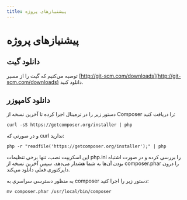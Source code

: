 ```yaml
---
title: پیشنیازهای پروژه
---
```

# پیشنیازهای پروژه

## دانلود گیت
توصیه می‌کنیم که گیت را از مسیر [http://git-scm.com/downloads](http://git-scm.com/downloads) دانلود کنید.

## دانلود کامپوزر

دستور زیر را در ترمینال اجرا کرده تا آخرین نسخه از Composer را دریافت کنید:
```
curl -sS https://getcomposer.org/installer | php
```
و در صورتی که curl ندارید:
```
php -r "readfile('https://getcomposer.org/installer');" | php
```
این اسکریپت نصب، تنها برخی تنظیمات php.ini را بررسی کرده و در صورت اشتباه بودن آن‌ها به شما هشدار می‌دهد، سپس آخرین نسخه از composer.phar را درون دایرکتوری فعلی دانلود می‌کند.

به منظور دسترسی سراسری به composer دستور زیر را اجرا کنید:
```
mv composer.phar /usr/local/bin/composer
```

